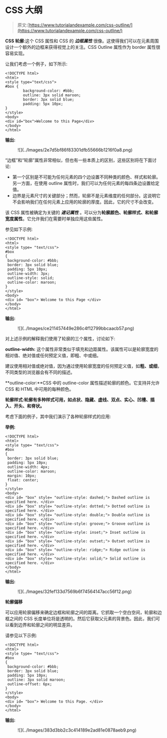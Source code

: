 # CSS 大纲

> 原文:[https://www.tutorialandexample.com/css-outline/](https://www.tutorialandexample.com/css-outline/)

**CSS 轮廓**:这个 CSS 属性和 CSS 的 ***边框属性*** 很像。这使得我们可以在元素周围设计一个额外的边框来获得视觉上的关注。CSS Outline 属性作为 border 属性很容易实现。

让我们考虑一个例子，如下所示:

```
<!DOCTYPE html>
<html>
<style type="text/css">
#box {
        background-color: #bbb;
        outline: 3px solid maroon;
        border: 3px solid blue;
        padding: 5px 10px;
}
</style>
<body>
<div id="box">Welcome to this Page</div>
</body>
</html>
```

**输出:**

<figure class="wp-block-image size-large">![](../Images/2e7d5bf86f83301dfb55666b1216f0a8.png)</figure>

“边框”和“轮廓”属性非常相似，但也有一些本质上的区别，这些区别将在下面讨论:

*   第一个区别是不可能为任何元素的四个边设置不同种类的颜色、样式和轮廓。另一方面，在使用 outline 属性时，我们可以为任何元素的每四条边设置给定值。
*   边界是元素尺寸的关键部分；然而，轮廓不是元素维度的任何部分。这说明它不会影响我们在任何元素上应用的轮廓的厚度。因此，它的尺寸不会改变。

该 CSS 属性被确定为关键的 ***速记属性*** 。可以分为**轮廓颜色、轮廓样式、**和**轮廓宽度属性**。它允许我们在需要时单独应用这些属性。

参见如下示例:

```
<!DOCTYPE html>
<html>
<style type= "text/css">
#box
{
 background-color: #bbb;
 border: 3px solid blue;
 padding: 5px 10px;
 outline-width: 3px;
 outline-style: solid;
 outline-color: maroon;
}
</style>
<body>
<div id= "box"> Welcome to this Page </div>
</body>
</html>
```

**输出:**

<figure class="wp-block-image size-large">![](../Images/ce211457449e286c4f12799bbcaacb57.png)</figure>

对上述示例的解释我们使用了轮廓的三个属性，讨论如下:

**outline-width:** 这个属性非常类似于填充和边距属性。该属性可以是轮廓宽度的相对值、绝对值或任何预定义值，即粗、中或细。

建议使用相对值或绝对值，因为通过使用轮廓宽度的任何预定义值，如**粗、**或**细**，不同类型的浏览器会有不同的描述。

**outline-color:**CSS 中的 outline-color 属性描述轮廓的颜色。它支持并允许 CSS 和 HTML 中可用的每种颜色。

**轮廓样式:**轮廓有多种样式可用，如**点状、隐藏、虚线、双点、实心、凹槽、插入、开头、**和**脊状。**

考虑下面的例子，其中我们演示了各种轮廓样式的应用:

**举例:**

```
<!DOCTYPE html>
<html>
<style type= "text/css">
#box
{
 border: 3px solid blue;
 padding: 5px 10px;
 outline-width: 4px;
 outline-color: maroon;
 margin: 10px;
 float: center;
}
</style>
<body>
<div id= "box" style= "outline-style: dashed;"> Dashed outline is specified here. </div>
<div id= "box" style= "outline-style: dotted;"> Dotted outline is specified here. </div>
<div id= "box" style= "outline-style: double;"> Double outline is specified here. </div>
<div id= "box" style= "outline-style: groove;"> Groove outline is specified here. </div>
<div id= "box" style= "outline-style: inset;"> Inset outline is specified here. </div>
<div id= "box" style= "outline-style: outset;"> Outset outline is specified here. </div>
<div id= "box" style= "outline-style: ridge;"> Ridge outline is specified here. </div>
<div id= "box" style= "outline-style: solid;"> Solid outline is specified here. </div>
</body>
</html>
```

**输出:**

<figure class="wp-block-image size-large">![](../Images/32fef133d7569b6f74564147acc56f12.png)</figure>

**轮廓偏移**

可以应用轮廓偏移来确定边框和轮廓之间的距离。它抓取一个空白空间，轮廓和边框之间的 CSS 长度单位将是透明的。然后它获取父元素的背景色。因此，我们可以看到边界和轮廓之间的明显差异。

请参见以下示例:

```
<!DOCTYPE html>
<html>
<style type= "text/css">
#box
{
 background-color: #bbb;
 border: 3px solid blue;
 padding: 5px 10px;
 outline: 3px solid maroon;
 outline-offset: 6px;
}
</style>
<body>
<div id= "box"> Welcome to this Page. </div>
</body>
</html>
```

**输出:**

<figure class="wp-block-image size-large">![](../Images/383d3bb2c3c414189e2ad81e0878aeb9.png)</figure>